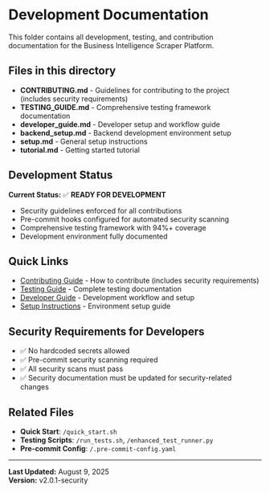 # Development Documentation

This folder contains all development, testing, and contribution documentation for the Business Intelligence Scraper Platform.

## Files in this directory

- **CONTRIBUTING.md** - Guidelines for contributing to the project (includes security requirements)
- **TESTING_GUIDE.md** - Comprehensive testing framework documentation
- **developer_guide.md** - Developer setup and workflow guide
- **backend_setup.md** - Backend development environment setup
- **setup.md** - General setup instructions
- **tutorial.md** - Getting started tutorial

## Development Status

**Current Status:** ✅ **READY FOR DEVELOPMENT**
- Security guidelines enforced for all contributions
- Pre-commit hooks configured for automated security scanning
- Comprehensive testing framework with 94%+ coverage
- Development environment fully documented

## Quick Links

- [Contributing Guide](CONTRIBUTING.md) - How to contribute (includes security requirements)
- [Testing Guide](TESTING_GUIDE.md) - Complete testing documentation
- [Developer Guide](developer_guide.md) - Development workflow and setup
- [Setup Instructions](setup.md) - Environment setup guide

## Security Requirements for Developers

- ✅ No hardcoded secrets allowed
- ✅ Pre-commit security scanning required
- ✅ All security scans must pass
- ✅ Security documentation must be updated for security-related changes

## Related Files

- **Quick Start**: `/quick_start.sh`
- **Testing Scripts**: `/run_tests.sh`, `/enhanced_test_runner.py`
- **Pre-commit Config**: `/.pre-commit-config.yaml`

---

**Last Updated:** August 9, 2025  
**Version:** v2.0.1-security
